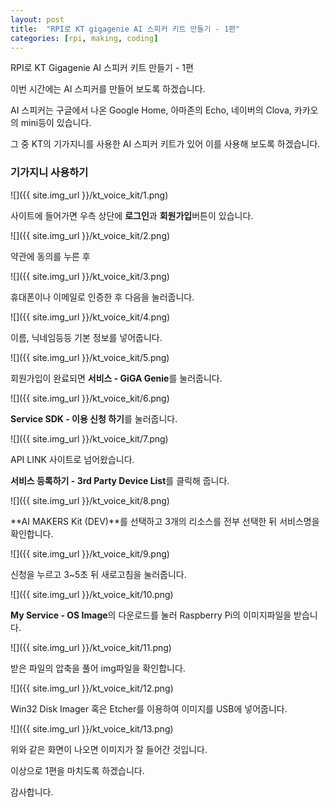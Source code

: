 ```yaml
---
layout: post
title:  "RPI로 KT gigagenie AI 스피커 키트 만들기 - 1편"
categories: [rpi, making, coding]
---
```


RPI로 KT Gigagenie AI 스피커 키트 만들기 - 1편

이번 시간에는 AI 스피커를 만들어 보도록 하겠습니다.

AI 스피커는 구글에서 나온 Google Home, 아마존의 Echo, 네이버의 Clova, 카카오의 mini등이 있습니다.

그 중 KT의 기가지니를 사용한 AI 스피커 키트가 있어 이를 사용해 보도록 하겠습니다.

### 기가지니 사용하기

![]({{ site.img_url }}/kt_voice_kit/1.png)

사이트에 들어가면 우측 상단에 **로그인**과 **회원가입**버튼이 있습니다.

![]({{ site.img_url }}/kt_voice_kit/2.png)

약관에 동의를 누른 후

![]({{ site.img_url }}/kt_voice_kit/3.png)

휴대폰이나 이메일로 인증한 후 다음을 눌러줍니다.

![]({{ site.img_url }}/kt_voice_kit/4.png)

이름, 닉네임등등 기본 정보를 넣어줍니다.

![]({{ site.img_url }}/kt_voice_kit/5.png)

회원가입이 완료되면 **서비스 - GiGA Genie**를 눌러줍니다.

![]({{ site.img_url }}/kt_voice_kit/6.png)

**Service SDK - 이용 신청 하기**를 눌러줍니다.

![]({{ site.img_url }}/kt_voice_kit/7.png)

API LINK 사이트로 넘어왔습니다.

**서비스 등록하기 - 3rd Party Device List**를 클릭해 줍니다.

![]({{ site.img_url }}/kt_voice_kit/8.png)

**AI MAKERS Kit (DEV)**를 선택하고 3개의 리소스를 전부 선택한 뒤 서비스명을 확인합니다.

![]({{ site.img_url }}/kt_voice_kit/9.png)

신청을 누르고 3~5초 뒤 새로고침을 눌러줍니다.

![]({{ site.img_url }}/kt_voice_kit/10.png)

**My Service - OS Image**의 다운로드를 눌러 Raspberry Pi의 이미지파일을 받습니다.

![]({{ site.img_url }}/kt_voice_kit/11.png)

받은 파일의 압축을 풀어 img파일을 확인합니다.

![]({{ site.img_url }}/kt_voice_kit/12.png)

Win32 Disk Imager 혹은 Etcher를 이용하여 이미지를 USB에 넣어줍니다.

![]({{ site.img_url }}/kt_voice_kit/13.png)

위와 같은 화면이 나오면 이미지가 잘 들어간 것입니다.

이상으로 1편을 마치도록 하겠습니다.

감사합니다.

